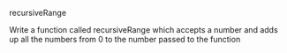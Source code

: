 recursiveRange

Write a function called recursiveRange which accepts a number and adds up all the numbers from 0 to the number passed to the function 